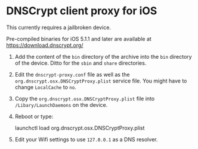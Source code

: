 
DNSCrypt client proxy for iOS
=============================

This currently requires a jailbroken device.

Pre-compiled binaries for iOS 5.1.1 and later are available at
https://download.dnscrypt.org/

1) Add the content of the `bin` directory of the archive into the `bin`
directory of the device. Ditto for the `sbin` and `share` directories.

2) Edit the `dnscrypt-proxy.conf` file as well as the
`org.dnscrypt.osx.DNSCryptProxy.plist` service file. You might have to
change `LocalCache` to `no`.

3) Copy the `org.dnscrypt.osx.DNSCryptProxy.plist` file into
`/Libary/LaunchDaemons` on the device.

4) Reboot or type:

    launchctl load org.dnscrypt.osx.DNSCryptProxy.plist
    
5) Edit your Wifi settings to use `127.0.0.1` as a DNS resolver.
